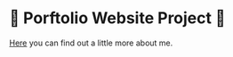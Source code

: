# 🐻 Porftolio Website Project 🐻
[Here](https://portfolio-lac-chi-18.vercel.app/) you can find out a little more about me.
